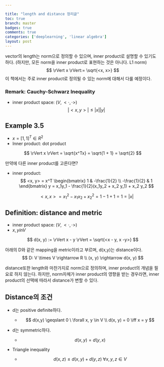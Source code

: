 ```yaml
---

title: "length and distance 정리글"
toc: true
branch: master
badges: true
comments: true
categories: ['deeplearning', 'linear algebra']
layout: post
---
```


vector의 length는 norm으로 정의할 수 있으며, inner product로 설명할 수 있기도 하다. (하지만, 모든 norm을 inner product로 표현하는 것은 아니다. L1 norm)
$$
\rVert x \rVert:= \sqrt{<x, x>}
$$
이 책에서는 주로 inner product로 정의될 수 있는 norm에 대해서 다룰 예정이다.

### Remark: Cauchy-Schwarz Inequality

- inner product space: $(V, <\cdot, \cdot>)$
  $$
  \rvert <x, y> \rvert \leqslant \rvert x \rvert \rvert y\rvert
  $$
  

## Example 3.5

- $x = [1, 1]^T \in R^2$
- Inner product: dot product

$$
\rVert x \rVert = \sqrt{x^Tx} = \sqrt{1 + 1} = \sqrt{2}
$$



만약에 다른 inner product를 고른다면?

- inner product: 
  $$
  <x, y> = x^T \begin{bmatrix}
  1 & -\frac{1}{2}  \\  -\frac{1}{2} & 1 \end{bmatrix} y = x_1y_1 - \frac{1}{2}(x_1y_2 + x_2 y_1) + x_2 y_2
  $$

  $$
  <x, x> = x_1^2 - x_1x_2 + x_2^2 = 1 - 1 + 1 = 1 = \rvert x \rvert 
  $$

  

## Definition: distance and metric

- inner product space: $(V, <\cdot, \cdot>)$
- $x, y in V$

$$
d(x, y) := \rVert x - y \rVert = \sqrt{<x - y, x -y>}
$$

아래의 D와 같은 mapping을 metric이라고 부르며, d(x,y)는 distance이다.
$$
D: V \times V \rightarrow R \\
(x, y) \rightarrow d(x, y)
$$


distance또한 length와 마찬가지로 norm으로 정의하며, inner product의 개념을 필요로 하지 않는다. 하지만, norm자체가 inner product의 영향을 받는 경우라면, inner product의 선택에 따라서 distance가 변할 수 있다.





## Distance의 조건

- d는 positive definite하다.

  - $$
    d(x,y) \geqslant 0 \ \forall x, y \in V \\ d(x, y) = 0 \iff x = y
    $$

    

- d는 symmetric하다.

  - $$
    d(x, y) = d(y, x)
    $$

- Triangle inequality

  - $$
    d(x, z) \leqslant d(x, y) + d(y, z) \ \forall x, y, z \in V
    $$

    

 